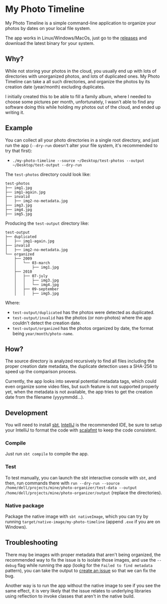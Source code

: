# My Photo Timeline
My Photo Timeline is a simple command-line application to organize your photos by dates on your local file system.

The app works in Linux/Windows/MacOs, just go to the [releases](https://github.com/wiringbits/my-photo-timeline/releases) and download the latest binary for your system.

## Why?
While not storing your photos in the cloud, you usually end up with lots of directories with unorganized photos, and lots of duplicated ones. My Photo Timeline can take a all such directories, and organize the photos by its creation date (year/month) excluding duplicates.

I initially created this to be able to fill a family album, where I needed to choose some pictures per month, unfortunately, I wasn't able to find any software doing this while holding my photos out of the cloud, and ended up writing it.

## Example
You can collect all your photo directories in a single root directory, and just run the app (`--dry-run` doesn't alter your file system, it's recommended to try that first):
- `./my-photo-timeline --source ~/Desktop/test-photos --output ~/Desktop/test-output --dry-run`

The `test-photos` directory could look like:

```
test-photos
├── img1.jpg
├── img1-again.jpg
├── invalid
│   ├── img2-no-metadata.jpg
├── img3.jpg
├── img4.jpg
├── img5.jpg
```

Producing the `test-output` directory like:

```
test-output
├── duplicated
│   ├── img1-again.jpg
├── invalid
│   ├── img2-no-metadata.jpg
└── organized
    ├── 2009
    │   └── 03-march
    │       ├── img1.jpg
    ├── 2010
    │   ├── 07-july
    │   │   ├── img3.jpg
    │   │   └── img4.jpg
    │   ├── 09-september
    │   │   ├── img5.jpg
```

Where:
- `test-output/duplicated` has the photos were detected as duplicated.
- `test-output/invalid` has the photos (or non-photos) where the app couldn't detect the creation date.
- `test-output/organized` has the photos organized by date, the format being `year/month/photo-name`.

## How?
The source directory is analyzed recursively to find all files including the proper creation date metadata, the duplicate detection uses a SHA-256 to speed up the comparison process.

Currently, the app looks into several potential metadata tags, which could even organize some video files, but such feature is not supported properly yet, when the metadata is not available, the app tries to get the creation date from the filename (yyyymmdd...).

## Development
You will need to install [sbt](https://www.scala-sbt.org/), [IntelliJ](https://www.jetbrains.com/idea/) is the recommended IDE, be sure to setup your IntelliJ to format the code with [scalafmt](https://scalameta.org/scalafmt/docs/installation.html#intellij) to keep the code consistent.

### Compile
Just run `sbt compile` to compile the app.

### Test
To test manually, you can launch the sbt interactive console with `sbt`, and then, run commands there with `run --dry-run --source /home/dell/projects/mine/photo-organizer/test-data --output /home/dell/projects/mine/photo-organizer/output` (replace the directories).

### Native package
Package the native image with `sbt nativeImage`, which you can try by running `target/native-image/my-photo-timeline` (append `.exe` if you are on Windows).

## Troubleshooting
There may be images with proper metadata that aren't being organized, the recommended way to fix the issue is to isolate those images, and use the `--debug` flag while running the app (lookg for the `Failed to find metadata` pattern), you can take the output to [create an issue](https://github.com/wiringbits/my-photo-timeline/issues/new) so that we can fix the bug.
 
Another way is to run the app without the native image to see if you see the same effect, it is very likely that the issue relates to underlying libraries using reflection to invoke classes that aren't in the native build.
